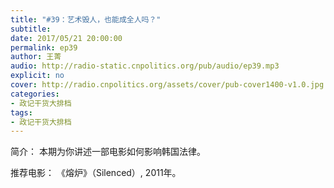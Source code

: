 ```yaml
---
title: "#39：艺术毁人，也能成全人吗？"
subtitle: 
date: 2017/05/21 20:00:00
permalink: ep39
author: 王菁
audio: http://radio-static.cnpolitics.org/pub/audio/ep39.mp3
explicit: no
cover: http://radio.cnpolitics.org/assets/cover/pub-cover1400-v1.0.jpg
categories:
- 政记干货大排档
tags:
- 政记干货大排档
---
```

简介：本期为你讲述一部电影如何影响韩国法律。

推荐电影：
《熔炉》（Silenced）, 2011年。